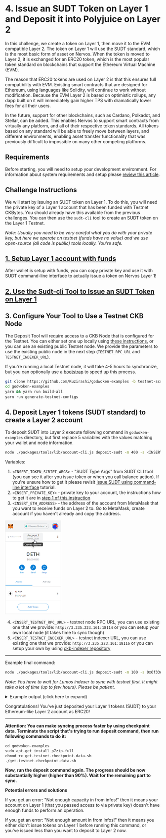 # 4. Issue an SUDT Token on Layer 1 and Deposit it into Polyjuice on Layer 2

In this challenge, we create a token on Layer 1, then move it to the EVM compatible Layer 2. The token on Layer 1 will use the SUDT standard, which is the most basic form of asset on Nervos. When the token is moved to Layer 2, it is exchanged for an ERC20 token, which is the most popular token standard on blockchains that support the Ethereum Virtual Machine (EVM).

The reason that ERC20 tokens are used on Layer 2 is that this ensures full compatibility with EVM. Existing smart contracts that are designed for Ethereum, using languages like Solidity, will continue to work without modification. Because the EVM Layer 2 is based on optimistic rollups, any dapp built on it will immediately gain higher TPS with dramatically lower fees for all their users.

In the future, support for other blockchains, such as Cardano, Polkadot, and Stellar, can be added. This enables Nervos to support smart contracts from virtually any platform, and all of their respective token standards. All tokens based on any standard will be able to freely move between layers, and different environments, enabling asset transfer functionality that was previously difficult to impossible on many other competing platforms.

## Requirements

Before starting, you will need to setup your development environment. For information about system requirements and setup please [review this article](../challenge-setup-and-requirements/challenge-setup-and-requirements.md).

## Challenge Instructions

We will start by issuing an SUDT token on Layer 1. To do this, you will need the private key of a Layer 1 account that has been funded with Testnet CKBytes. You should already have this available from the previous challenges. You can then use the `sudt-cli` tool to create an SUDT token on the Layer 1 Testnet.

*Note: Usually you need to be very careful what you do with your private key, but here we operate on testnet (funds have no value) and we use open-source (all code is public) tools locally. You're safe.*

## [1. Setup Layer 1 account with funds](../component-tutorials/10.setup.account.cli.md)

After wallet is setup with funds, you can copy private key and use it with SUDT command-line interface to actually issue a token on Nervos Layer 1!

## [2. Use the Sudt-cli Tool to Issue an SUDT Token on Layer 1](../component-tutorials/9.issue.sudt.cli.md)

## 3. Configure Your Tool to Use a Testnet CKB Node

The Deposit Tool will require access to a CKB Node that is configured for the Testnet. You can either set one up locally using [these instructions](https://docs.nervos.org/docs/basics/guides/testnet), or you can use an existing public Testnet node. We provide the parameters to use the existing public node in the next step (`TESTNET_RPC_URL` and `TESTNET_INDEXER_URL`).

If you're running a local Testnet node, it will take 4-5 hours to synchronize, but you can optionally use a [bootstrap](https://ckb.tools/bootstrap) to speed up this process.

```sh
git clone https://github.com/Kuzirashi/godwoken-examples -b testnet-script
cd godwoken-examples
yarn && yarn run build-all
yarn run generate-testnet-configs
```

## 4. Deposit Layer 1 tokens (SUDT standard) to create a Layer 2 account

To deposit SUDT into Layer 2 execute following command in `godwoken-examples` directory, but first replace 5 variables with the values matching your wallet and node information.

```sh
node ./packages/tools/lib/account-cli.js deposit-sudt -m 400 -s <INSERT_TOKEN_SCRIPT_ARGS> -p <INSERT_PRIVATE_KEY> -l <INSERT_ETH_ADDRESS> -r <INSERT_TESTNET_RPC_URL> -d <INSERT_TESTNET_INDEXER_URL>
```

Variables:
1. `<INSERT_TOKEN_SCRIPT_ARGS>` - "SUDT Type Args" from SUDT CLI tool (you can see it after you issue token or when you call balance action). If you're unsure how to get it please revisit [Issue SUDT using command-line interface](/src/component-tutorials/9.issue.sudt.cli.md) tutorial.
2. `<INSERT_PRIVATE_KEY>` - private key to your account, the instructions how to get it are in [step 1 of this instruction](#1-setup-layer-1-account-with-funds)
3. `<INSERT_ETH_ADDRESS>` - the address of the account from MetaMask that you want to receive funds on Layer 2 to. Go to MetaMask, create account if you haven't already and copy the address.

<img src="../images/metamask-address.png" style="border: 1px solid #eeeeee; height: 300px" />

4. `<INSERT_TESTNET_RPC_URL>` - testnet node RPC URL, you can use existing one that we provide: `http://3.235.223.161:18114` or you can setup your own local node (it takes time to sync though)
5. `<INSERT_TESTNET_INDEXER_URL>` - testnet indexer URL, you can use existing one that we provide: `http://3.235.223.161:18116` or you can setup your own by using [ckb-indexer repository](https://github.com/nervosnetwork/ckb-indexer/)

---

Example final command:

``` sh
node ./packages/tools/lib/account-cli.js deposit-sudt -m 100 -s 0x6f33df7e3fffb47794f9ca37643118ba79207ac92596a0555e9038828e547357 -p 0x6cd5e7be2f6504aa5ae7c0c04178d8f47b7cfc63b71d95d9e6282f5b090431bf -l 0xD173313A51f8fc37BcF67569b463abd89d81844f
```

*Note: You have to wait for Lumos indexer to sync with testnet first. It might take a lot of time (up to few hours). Please be patient.*


<details>
  <summary>Example output (click here to expand)</summary>
  
  ```
waiting for sync ...
synced ...
using ckb address: ckt1qyqf22qfzaer95xm5d2m5km0f6k288x9warqnhsf4m
using eth address: 0xD173313A51f8fc37BcF67569b463abd89d81844f
rollupTypeHash: 0x0a30665c3047d65cb3651eda93182a0d2f2087317aaba3ab35f3a970089ea9b4
Layer 2 lock script hash: 0x54350d6e81f58c721e4e4c9528633f17fcdaf5f9e6c3c689289915706cdf398d
↑ Using this script hash to get user account id ↑
rollupTypeHash: 0x0a30665c3047d65cb3651eda93182a0d2f2087317aaba3ab35f3a970089ea9b4
Layer 1 sudt script hash: 0xfb0b3484c5982636441366b6973fd63889a58a7bda40550049e5893ced50f343
rollupTypeHash: 0x0a30665c3047d65cb3651eda93182a0d2f2087317aaba3ab35f3a970089ea9b4
layer 2 sudt script: {
  code_hash: '0xe8906fb79791f0a7b18a5515e6772b0e9777dea75c1ef5dd1c149c3e656820e6',
  hash_type: 'type',
  args: '0x0a30665c3047d65cb3651eda93182a0d2f2087317aaba3ab35f3a970089ea9b4fb0b3484c5982636441366b6973fd63889a58a7bda40550049e5893ced50f343'
}
Layer 2 sudt script hash: 0xecd214c0b2e60968d0cc2934e29ee34a16305fd1d4e29b45a62295c1ba438bef
↑ Using this script hash to get sudt account id ↑
txHash: 0x6746214d22b407aa982e42f274ecd417b6428fd640a303127fc4c60cc1a0a5b8
--------- wait for tx deposit ----------
tx 0x6746214d22b407aa982e42f274ecd417b6428fd640a303127fc4c60cc1a0a5b8 is pending, waited for 0 seconds
tx 0x6746214d22b407aa982e42f274ecd417b6428fd640a303127fc4c60cc1a0a5b8 is pending, waited for 3 seconds
tx 0x6746214d22b407aa982e42f274ecd417b6428fd640a303127fc4c60cc1a0a5b8 is pending, waited for 6 seconds
tx 0x6746214d22b407aa982e42f274ecd417b6428fd640a303127fc4c60cc1a0a5b8 is pending, waited for 9 seconds
tx 0x6746214d22b407aa982e42f274ecd417b6428fd640a303127fc4c60cc1a0a5b8 is proposed, waited for 12 seconds
tx 0x6746214d22b407aa982e42f274ecd417b6428fd640a303127fc4c60cc1a0a5b8 is proposed, waited for 15 seconds
tx 0x6746214d22b407aa982e42f274ecd417b6428fd640a303127fc4c60cc1a0a5b8 is committed, waited for 18 seconds
tx 0x6746214d22b407aa982e42f274ecd417b6428fd640a303127fc4c60cc1a0a5b8 is committed!
waiting for layer 2 block producer collect the deposit cell ... 0 seconds
Your account id: 4
waiting for layer 2 block producer collect the deposit cell ... 5 seconds
waiting for layer 2 block producer collect the deposit cell ... 10 seconds
waiting for layer 2 block producer collect the deposit cell ... 15 seconds
waiting for layer 2 block producer collect the deposit cell ... 20 seconds
waiting for layer 2 block producer collect the deposit cell ... 25 seconds
waiting for layer 2 block producer collect the deposit cell ... 30 seconds
waiting for layer 2 block producer collect the deposit cell ... 35 seconds
waiting for layer 2 block producer collect the deposit cell ... 40 seconds
waiting for layer 2 block producer collect the deposit cell ... 45 seconds
Your sudt id: 21
ckb balance in godwoken is: 156000000000
sudt balance in godwoken is: 100
deposit success!
```
</details>

Congratulations! You've just deposited your Layer 1 tokens (SUDT) to your Ethereum-like Layer 2 account as ERC20!

---

**Attention: You can make syncing process faster by using checkpoint data. Terminate the script that's trying to run deposit command, then run following commands to do it:**
```
cd godwoken-examples
sudo apt-get install p7zip-full
chmod +x get-testnet-checkpoint-data.sh
./get-testnet-checkpoint-data.sh
```

**Now, run the deposit command again. The progress should be now substantially higher (higher than 90%). Wait for the remaining part to sync.**

**Potential errors and solutions**

If you get an error: "Not enough capacity in from infos!" then it means your account on Layer 1 (that you passed access to via private key) doesn't have enough funds to perform an operation.

If you get an error: "Not enough amount in from infos!" then it means you either didn't issue tokens on Layer 1 before running this command, or you've issued less than you want to deposit to Layer 2 now.